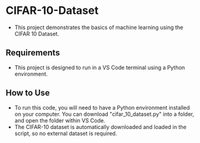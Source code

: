 # CIFAR-10-Dataset
* This project demonstrates the basics of machine learning using the CIFAR 10 Dataset.

## Requirements
* This project is designed to run in a VS Code terminal using a Python environment.

## How to Use
* To run this code, you will need to have a Python environment installed on your computer. You can download "cifar_10_dataset.py" into a folder, and open the folder within VS Code.
* The CIFAR-10 dataset is automatically downloaded and loaded in the script, so no external dataset is required. 
